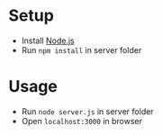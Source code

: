 # Setup
- Install [Node.js](https://nodejs.org)
- Run `npm install` in server folder

# Usage
- Run `node server.js` in server folder
- Open `localhost:3000` in browser